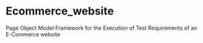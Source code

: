 # Ecommerce_website
Page Object Model Framework for the Execution of Test Requirements of an E-Commerce website
